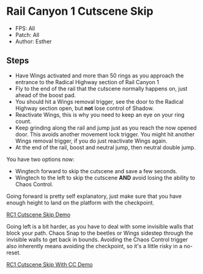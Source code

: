 # Rail Canyon 1 Cutscene Skip
- FPS: All
- Patch: All
- Author: Esther

## Steps
- Have Wings activated and more than 50 rings as you approach the entrance to the Radical Highway section of Rail Canyon 1
- Fly to the end of the rail that the cutscene normally happens on, just ahead of the boost pad.
- You should hit a Wings removal trigger, see the door to the Radical Highway section open, but **not** lose control of Shadow.
- Reactivate Wings, this is why you need to keep an eye on your ring count.
- Keep grinding along the rail and jump just as you reach the now opened door. This avoids another movement lock trigger. You might hit another Wings removal trigger, if you do just reactivate Wings again.
- At the end of the rail, boost and neutral jump, then neutral double jump.

You have two options now: 
- Wingtech forward to skip the cutscene and save a few seconds.
- Wingtech to the left to skip the cutscene **AND** avoid losing the ability to Chaos Control.

Going forward is pretty self explanatory, just make sure that you have enough height to land on the platform with the checkpoint.

[RC1 Cutscene Skip Demo](https://github.com/user-attachments/assets/3517bfbd-518e-4699-856a-dfa0a7b909bb)

Going left is a bit harder, as you have to deal with some invisible walls that block your path. Chaos Snap to the beetles or Wings sidestep through the invisible walls to get back in bounds. Avoiding the Chaos Control trigger also inherently means avoiding the checkpoint, so it's a little risky in a no-reset.

[RC1 Cutscene Skip With CC Demo](https://github.com/user-attachments/assets/b41aa1e7-0e72-49d0-80d6-5808e8eda216)

